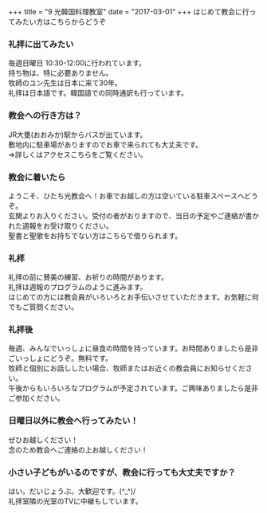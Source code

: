 ﻿+++
title = "9 光韓国料理教室"
date = "2017-03-01"
+++
はじめて教会に行ってみたい方はこちらからどうぞ                                  

### 礼拝に出てみたい

毎週日曜日 10:30-12:00に行われています。  
持ち物は、特に必要ありません。  
牧師のユン先生は日本に来て30年。  
礼拝は日本語です。韓国語での同時通訳も行っています。  

### 教会への行き方は？

JR大甕(おおみか)駅からバスが出ています。  
敷地内に駐車場がありますのでお車で来られても大丈夫です。  
⇒詳しくはアクセスこちらをご覧ください。  

### 教会に着いたら

ようこそ、ひたち光教会へ！お車でお越しの方は空いている駐車スペースへどうぞ。  
玄関よりお入りください。受付の者がおりますので、当日の予定やご連絡が書かれた週報をお受け取りください。  
聖書と聖歌をお持ちでない方はこちらで借りられます。

### 礼拝

礼拝の前に賛美の練習、お祈りの時間があります。  
礼拝は週報のプログラムのように進みます。  
はじめての方には教会員がいろいろとお手伝いさせていただきます。お気軽に何でもご質問ください。  

### 礼拝後

毎週、みんなでいっしょに昼食の時間を持っています。お時間ありましたら是非ごいっしょにどうぞ。無料です。  
牧師と個別にお話ししたい場合、牧師またはお近くの教会員にお知らせください。  
午後からもいろいろなプログラムが予定されています。ご興味ありましたら是非ご参加ください。  

### 日曜日以外に教会へ行ってみたい！

ぜひお越しください！  
念のため教会へご連絡の上お越しください！

### 小さい子どもがいるのですが、教会に行っても大丈夫ですか？

はい。だいじょうぶ。大歓迎です。(^_^)/  
礼拝室隣の光室のTVに中継もしています。

